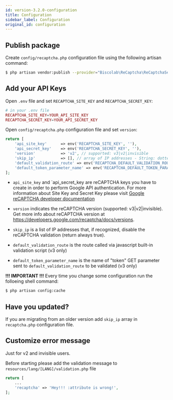 ```yaml
---
id: version-3.2.0-configuration
title: Configuration
sidebar_label: Configuration
original_id: configuration
---
```


## Publish package
Create `config/recaptcha.php` configuration file using the following artisan command:
```sh
$ php artisan vendor:publish --provider="Biscolab\ReCaptcha\ReCaptchaServiceProvider"
```

## Add your API Keys
Open `.env` file and set `RECAPTCHA_SITE_KEY` and `RECAPTCHA_SECRET_KEY`:
```php
# in your .env file
RECAPTCHA_SITE_KEY=YOUR_API_SITE_KEY
RECAPTCHA_SECRET_KEY=YOUR_API_SECRET_KEY
```

Open `config/recaptcha.php` configuration file and set `version`:
```php
return [
    'api_site_key'      => env('RECAPTCHA_SITE_KEY', ''),
    'api_secret_key'    => env('RECAPTCHA_SECRET_KEY', ''),
    'version'           => 'v2', // supported: v3|v2|invisible 
    'skip_ip'           => [], // array of IP addresses - String: dotted quad format e.g.: 127.0.0.1
    'default_validation_route' => env('RECAPTCHA_DEFAULT_VALIDATION_ROUTE', 'biscolab-recaptcha/validate'),
    'default_token_parameter_name' => env('RECAPTCHA_DEFAULT_TOKEN_PARAMETER_NAME', 'token')
];
```

* `api_site_key` and `api_secret_key are reCAPTCHA keys you have to create in order to perform Google API authentication. For more information about Site Key and Secret Key please visit [Google reCAPTCHA developer documentation](https://developers.google.com/recaptcha/docs/start)

* `version` indicates the reCAPTCHA version (supported: v3|v2|invisible). Get more info about reCAPTCHA version at <a href="https://developers.google.com/recaptcha/docs/versions" target="_blank">https://developers.google.com/recaptcha/docs/versions</a>.

* `skip_ip` is a list of IP addresses that, if recognized, disable the reCAPTCHA validation (return always true).

* `default_validation_route` is the route called via javascript built-in validation script (v3 only)

* `default_token_parameter_name` is the name of "token" GET parameter sent to `default_validation_route` to be validated (v3 only)

**!!! IMPORTANT !!!** Every time you change some configuration run the folloeing shell command:
```sh
$ php artisan config:cache
```

## Have you updated?
If you are migrating from an older version add `skip_ip` array in `recaptcha.php` configuration file.

## Customize error message
Just for v2 and invisible users.

Before starting please add the validation message to `resources/lang/[LANG]/validation.php` file
```php
return [
    ...
    'recaptcha' => 'Hey!!! :attribute is wrong!',
];
```